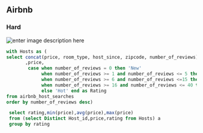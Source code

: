 ﻿## Airbnb
### Hard

![enter image description here](https://drive.google.com/uc?id=1dl0YH96f76nnv3fv4gWJKMWkG9HZ90I8)

```sql
with Hosts as (
select concat(price, room_type, host_since, zipcode, number_of_reviews) host_id
	   ,price,
        case when number_of_reviews = 0 then 'New'
             when number_of_reviews >= 1 and number_of_reviews <= 5 then 'Rising'
             when number_of_reviews >= 6 and number_of_reviews <=15 then 'Trending Up'
             when number_of_reviews >= 16 and number_of_reviews <= 40 then 'Popular'
             else 'Hot' end as Rating
from airbnb_host_searches
order by number_of_reviews desc)

 select rating,min(price),avg(price),max(price) 
 from (select Distinct Host_id,price,rating from Hosts) a
 group by rating


